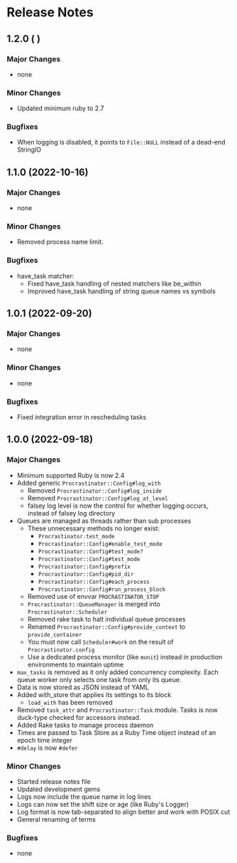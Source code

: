 # Release Notes

## 1.2.0 (         )

### Major Changes

* none

### Minor Changes

* Updated minimum ruby to 2.7

### Bugfixes

* When logging is disabled, it points to `File::NULL` instead of a dead-end StringIO

## 1.1.0 (2022-10-16)

### Major Changes

* none

### Minor Changes

* Removed process name limit.

### Bugfixes

* have_task matcher:
    * Fixed have_task handling of nested matchers like be_within
    * Improved have_task handling of string queue names vs symbols

## 1.0.1 (2022-09-20)

### Major Changes

* none

### Minor Changes

* none

### Bugfixes

* Fixed integration error in rescheduling tasks

## 1.0.0 (2022-09-18)

### Major Changes

* Minimum supported Ruby is now 2.4
* Added generic `Procrastinator::Config#log_with`
    * Removed `Procrastinator::Config#log_inside`
    * Removed `Procrastinator::Config#log_at_level`
    * falsey log level is now the control for whether logging occurs, instead of falsey log directory
* Queues are managed as threads rather than sub processes
    * These unnecessary methods no longer exist:
        * `Procrastinator.test_mode`
        * `Procrastinator::Config#enable_test_mode`
        * `Procrastinator::Config#test_mode?`
        * `Procrastinator::Config#test_mode`
        * `Procrastinator::Config#prefix`
        * `Procrastinator::Config#pid_dir`
        * `Procrastinator::Config#each_process`
        * `Procrastinator::Config#run_process_block`
    * Removed use of envvar `PROCRASTINATOR_STOP`
    * `Procrastinator::QueueManager` is merged into `Procrastinator::Scheduler`
    * Removed rake task to halt individual queue processes
    * Renamed `Procrastinator::Config#provide_context` to `provide_container`
    * You must now call `Scheduler#work` on the result of `Procrastinator.config`
    * Use a dedicated process monitor (like `monit`) instead in production environments to maintain uptime
* `max_tasks` is removed as it only added concurrency complexity. Each queue worker only selects one task from only its
  queue.
* Data is now stored as JSON instead of YAML
* Added with_store that applies its settings to its block
    * `load_with` has been removed
* Removed `task_attr` and `Procrastinator::Task` module. Tasks is now duck-type checked for accessors instead.
* Added Rake tasks to manage process daemon
* Times are passed to Task Store as a Ruby Time object instead of an epoch time integer
* `#delay` is now `#defer`

### Minor Changes

* Started release notes file
* Updated development gems
* Logs now include the queue name in log lines
* Logs can now set the shift size or age (like Ruby's Logger)
* Log format is now tab-separated to align better and work with POSIX cut
* General renaming of terms

### Bugfixes

* none 
